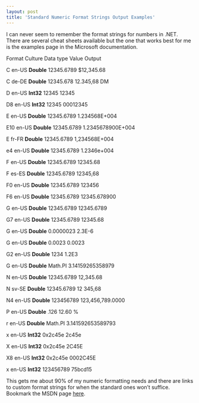 ```yaml
---
layout: post
title: 'Standard Numeric Format Strings Output Examples'
---
```

I can never seem to remember the format strings for numbers in .NET. There are several cheat sheets available but the one that works best for me is the examples page in the Microsoft documentation.

Format Culture Data type Value Output

C
en-US
**Double**
12345.6789
$12,345.68

C
de-DE
**Double**
12345.678
12.345,68 DM

D
en-US
**Int32**
12345
12345

D8
en-US
**Int32**
12345
00012345

E
en-US
**Double**
12345.6789
1.234568E+004

E10
en-US
**Double**
12345.6789
1.2345678900E+004

E
fr-FR
**Double**
12345.6789
1,234568E+004

e4
en-US
**Double**
12345.6789
1.2346e+004

F
en-US
**Double**
12345.6789
12345.68

F
es-ES
**Double**
12345.6789
12345,68

F0
en-US
**Double**
12345.6789
123456

F6
en-US
**Double**
12345.6789
12345.678900

G
en-US
**Double**
12345.6789
12345.6789

G7
en-US
**Double**
12345.6789
12345.68

G
en-US
**Double**
0.0000023
2.3E-6

G
en-US
**Double**
0.0023
0.0023

G2
en-US
**Double**
1234
1.2E3

G
en-US
**Double**
Math.PI
3.14159265358979

N
en-US
**Double**
12345.6789
12,345.68

N
sv-SE
**Double**
12345.6789
12 345,68

N4
en-US
**Double**
123456789
123,456,789.0000

P
en-US
**Double**
.126
12.60 %

r
en-US
**Double**
Math.PI
3.141592653589793

x
en-US
**Int32**
0x2c45e
2c45e

X
en-US
**Int32**
0x2c45e
2C45E

X8
en-US
**Int32**
0x2c45e
0002C45E

x
en-US
**Int32**
123456789
75bcd15

This gets me about 90% of my numeric formatting needs and there are links to custom format strings for when the standard ones won’t suffice. Bookmark the MSDN page [here](http://msdn.microsoft.com/en-us/library/241ad66z%28VS.71%29.aspx).
